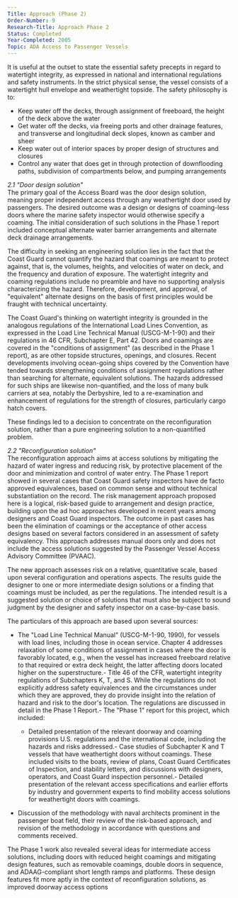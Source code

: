 ```yaml
---
Title: Approach (Phase 2)
Order-Number: 9
Research-Title: Approach Phase 2
Status: Completed
Year-Completed: 2005
Topic: ADA Access to Passenger Vessels
---
```


It is useful at the outset to state the essential safety precepts in regard to watertight integrity, as expressed in national and international regulations and safety instruments. In the strict physical sense, the vessel consists of a watertight hull envelope and weathertight topside. The safety philosophy is to:

-   Keep water off the decks, through assignment of freeboard, the height of the deck above the water
-   Get water off the decks, via freeing ports and other drainage features, and transverse and longitudinal deck slopes, known as camber and sheer
-   Keep water out of interior spaces by proper design of structures and closures
-   Control any water that does get in through protection of downflooding paths, subdivision of compartments below, and pumping arrangements

*2.1 "Door design solution"*\
The primary goal of the Access Board was the door design solution, meaning proper independent access through any weathertight door used by passengers. The desired outcome was a design or designs of coaming-less doors where the marine safety inspector would otherwise specify a coaming. The initial consideration of such solutions in the Phase 1 report included conceptual alternate water barrier arrangements and alternate deck drainage arrangements.

The difficulty in seeking an engineering solution lies in the fact that the Coast Guard cannot quantify the hazard that coamings are meant to protect against, that is, the volumes, heights, and velocities of water on deck, and the frequency and duration of exposure. The watertight integrity and coaming regulations include no preamble and have no supporting analysis characterizing the hazard. Therefore, development, and approval, of "equivalent" alternate designs on the basis of first principles would be fraught with technical uncertainty.

The Coast Guard's thinking on watertight integrity is grounded in the analogous regulations of the International Load Lines Convention, as expressed in the Load Line Technical Manual (USCG-M-1-90) and their regulations in 46 CFR, Subchapter E, Part 42. Doors and coamings are covered in the "conditions of assignment" (as described in the Phase 1 report), as are other topside structures, openings, and closures. Recent developments involving ocean-going ships covered by the Convention have tended towards strengthening conditions of assignment regulations rather than searching for alternate, equivalent solutions. The hazards addressed for such ships are likewise non-quantified, and the loss of many bulk carriers at sea, notably the Derbyshire, led to a re-examination and enhancement of regulations for the strength of closures, particularly cargo hatch covers.

These findings led to a decision to concentrate on the reconfiguration solution, rather than a pure engineering solution to a non-quantified problem.

*2.2 "Reconfiguration solution"*\
The reconfiguration approach aims at access solutions by mitigating the hazard of water ingress and reducing risk, by protective placement of the door and minimization and control of water entry. The Phase 1 report showed in several cases that Coast Guard safety inspectors have de facto approved equivalences, based on common sense and without technical substantiation on the record. The risk management approach proposed here is a logical, risk-based guide to arrangement and design practice, building upon the ad hoc approaches developed in recent years among designers and Coast Guard inspectors. The outcome in past cases has been the elimination of coamings or the acceptance of other access designs based on several factors considered in an assessment of safety equivalency. This approach addresses manual doors only and does not include the access solutions suggested by the Passenger Vessel Access Advisory Committee (PVAAC).

The new approach assesses risk on a relative, quantitative scale, based upon several configuration and operations aspects. The results guide the designer to one or more intermediate design solutions or a finding that coamings must be included, as per the regulations. The intended result is a suggested solution or choice of solutions that must also be subject to sound judgment by the designer and safety inspector on a case-by-case basis.

The particulars of this approach are based upon several sources:

-   The "Load Line Technical Manual" (USCG-M-1-90, 1990), for vessels with load lines, including those in ocean service. Chapter 4 addresses relaxation of some conditions of assignment in cases where the door is favorably located, e.g., when the vessel has increased freeboard relative to that required or extra deck height, the latter affecting doors located higher on the superstructure.-   Title 46 of the CFR, watertight integrity regulations of Subchapters K, T, and S. While the regulations do not explicitly address safety equivalences and the circumstances under which they are approved, they do provide insight into the relation of hazard and risk to the door's location. The regulations are discussed in detail in the Phase 1 Report.-   The "Phase 1" report for this project, which included:

    -   Detailed presentation of the relevant doorway and coaming provisions U.S. regulations and the international code, including the hazards and risks addressed.-   Case studies of Subchapter K and T vessels that have weathertight doors without coamings. These included visits to the boats, review of plans, Coast Guard Certificates of Inspection, and stability letters, and discussions with designers, operators, and Coast Guard inspection personnel.-   Detailed presentation of the relevant access specifications and earlier efforts by industry and government experts to find mobility access solutions for weathertight doors with coamings.

-   Discussion of the methodology with naval architects prominent in the passenger boat field, their review of the risk-based approach, and revision of the methodology in accordance with questions and comments received.

The Phase 1 work also revealed several ideas for intermediate access solutions, including doors with reduced height coamings and mitigating design features, such as removable coamings, double doors in sequence, and ADAAG-compliant short length ramps and platforms. These design features fit more aptly in the context of reconfiguration solutions, as improved doorway access options

